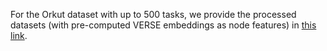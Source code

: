 For the Orkut dataset with up to 500 tasks, we provide the processed datasets (with pre-computed VERSE embeddings as node features) in [this link](https://drive.google.com/file/d/1NQgK6TlR15BuWgEfmcUlqu37qH1Zcbxc/view?usp=sharing). 
